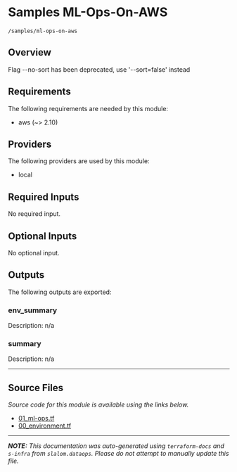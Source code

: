 
# Samples ML-Ops-On-AWS

`/samples/ml-ops-on-aws`

## Overview


Flag --no-sort has been deprecated, use '--sort=false' instead
## Requirements

The following requirements are needed by this module:

- aws (~> 2.10)

## Providers

The following providers are used by this module:

- local

## Required Inputs

No required input.

## Optional Inputs

No optional input.

## Outputs

The following outputs are exported:

### env\_summary

Description: n/a

### summary

Description: n/a

---------------------

## Source Files

_Source code for this module is available using the links below._

* [01_ml-ops.tf](https://github.com/slalom-ggp/dataops-infra/tree/main//samples/ml-ops-on-aws/01_ml-ops.tf)
* [00_environment.tf](https://github.com/slalom-ggp/dataops-infra/tree/main//samples/ml-ops-on-aws/00_environment.tf)

---------------------

_**NOTE:** This documentation was auto-generated using
`terraform-docs` and `s-infra` from `slalom.dataops`.
Please do not attempt to manually update this file._
